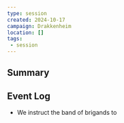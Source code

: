 ```yaml
---
type: session
created: 2024-10-17
campaign: Drakkenheim
location: []
tags:
 - session
---
```



## Summary

## Event Log

- We instruct the band of brigands to 

